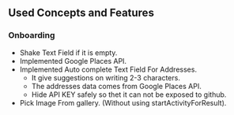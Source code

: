 ## Used Concepts and Features

### Onboarding
- Shake Text Field if it is empty.
- Implemented Google Places API.
- Implemented Auto complete Text Field For Addresses.
  - It give suggestions on writing 2-3 characters.
  - The addresses data comes from Google Places API.
  - Hide API KEY safely so thet it can not be exposed to github.
- Pick Image From gallery. (Without using startActivityForResult).
